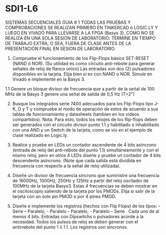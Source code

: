 # SDI1-L6

SISTEMAS SECUENCIALES GUIA # 1
TODAS LAS PRUEBAS Y COMPROBACIONES SE REALIZAN PRIMERO EN TINKERCAD ó LOGIC.LY Y LUEGO EN VIVADO PARA LLEVARSE A LA FPGA (Basys 3). COMO NO SE REALIZA EN UNA SOLA SESION DE LABORATORIO: TERMINE EN TIEMPO DE TRABAJO EXTRA, O SEA, FUERA DE CLASE ANTES DE LA PRESENTACIÓN FINAL EN SESION DE LABORATORIO.

1. Compruebe el funcionamiento de los Flip-Flops básico SET-RESET  (NAND ó NOR). (Su utilidad es como circuito anti-rebote para generar señales de reloj de flanco único) Las entradas son dos (2) pulsadores disponibles en la tarjeta. Elija bien si es con NAND o NOR. Simule en Vivado e implemente en la Basys 3.

1.1 Genere un bloque divisor de frecuencia que a partir de la señal de 100 MHz de la Basys 3 genere una señal de salida de 0,5 Hz (T=2")

2. Busque los integrados serie 7400 adecuados para los Flip-Flops tipo J-K, D y T y compruebe el modo de operación de estos de acuerdo a sus tablas de funcionamiento y datasheets (tambien en los videos compartidos). Nota: Para esto, todos los relojes de los flip-flops deben ser generados con el circuito divisor  punto 1.1 y habilitado o inhabilitado con una AND y un Switch de la tarjeta, como se vio en el ejemplo de clase realizado en Logic.ly.

3. Realice y pruebe en LEDs un contador ascendente de 4 bits asíncrono (entrada de reloj del anti-rebote del punto 1.1) simultáneamente y con el mismo reloj, pero en otros 4 LEDs diseñe y pruebe un contador de 4 bits descendente asíncrono. (Note que cada salida está dividida en frecuencia con respecto a la señal de reloj utilizada). 

4. Diseñe un divisor de frecuencia síncrono que suministre una frecuencia de 16000Hz, 1000Hz, 250Hz y 125Hz a partir del reloj oscilador de 100MHz de la tarjeta Basys3.  Estas 4 frecuencias se deben mostrar en el osciloscopio saliendo de la tarjeta por los PMODs. Elija si salir de la tarjeta con un solo pin PMOD o por 4 pines PMOD.

5. Diseñe e implemente los registros (hechos con Flip Flops) de los tipos: - Serie – Paralelo, - Paralelo - Paralelo, - Paralelo – Serie . Cada uno de al menos 4 bits. Entradas con Dipswitchs o pulsadores acorde a la necesidad. Todos los pulsos de reloj se deben generar con el antirrebote del punto 1 ó 1.1. Los registros son síncronos.
